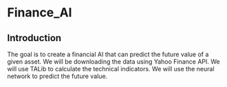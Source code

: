 # Finance_AI

## Introduction

The goal is to create a financial AI that can predict the future value of a given asset. We will be downloading the data using Yahoo Finance API. We will use TALib to calculate the technical indicators. We will use the neural network to predict the future value.

